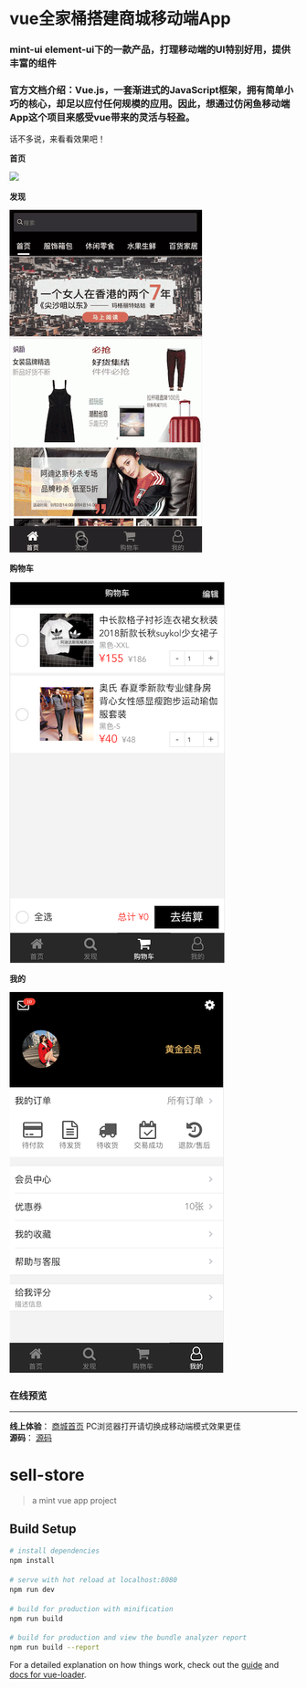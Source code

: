 # vue全家桶搭建商城移动端App
### mint-ui element-ui下的一款产品，打理移动端的UI特别好用，提供丰富的组件
### 官方文档介绍：Vue.js，一套渐进式的JavaScript框架，拥有简单小巧的核心，却足以应付任何规模的应用。因此，想通过仿闲鱼移动端App这个项目来感受vue带来的灵活与轻盈。
话不多说，来看看效果吧！

**首页** <br>

![](https://github.com/Shangri-GitHub/sell-store/blob/master/doc/home.gif) <br>
 
**发现**<br>

![](https://github.com/Shangri-GitHub/sell-store/blob/master/doc/discover.gif) <br>

**购物车**<br>

![](https://github.com/Shangri-GitHub/sell-store/blob/master/doc/cart.png) <br>

**我的**<br>

![](https://github.com/Shangri-GitHub/sell-store/blob/master/doc/me.png) <br>

### 在线预览
_____
**线上体验**： [商城首页](http://hanxing.freekj.men) PC浏览器打开请切换成移动端模式效果更佳<br>
**源码**： [源码](https://github.com/Shangri-GitHub/sell-store/) <br>




# sell-store

> a mint vue app project

## Build Setup

``` bash
# install dependencies
npm install

# serve with hot reload at localhost:8080
npm run dev

# build for production with minification
npm run build

# build for production and view the bundle analyzer report
npm run build --report
```

For a detailed explanation on how things work, check out the [guide](http://vuejs-templates.github.io/webpack/) and [docs for vue-loader](http://vuejs.github.io/vue-loader).
